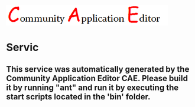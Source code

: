 ![CAE](https://github.com/PhilCAEOrg/application-10000/blob/master/microservice-10002/img/logo.png)  

Servic
===================


This service was automatically generated by the Community Application Editor CAE. Please build it by running "ant" and run it by executing the start scripts located in the 'bin' folder.
---------------
